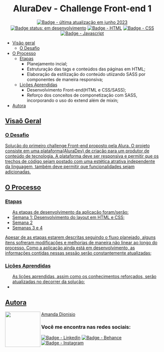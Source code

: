 <h1 align="center">AluraDev - Challenge Front-end 1</h1>

<p align="center">
  <a href=""><img src="https://img.shields.io/badge/%C3%BAltima%20atualiza%C3%A7%C3%A3o-jun%202023-blue" align="center" alt="Badge - última atualização em junho  2023" /></a>
  <a href=""><img src="https://img.shields.io/badge/status-em%20desenvolvimento-yellowgreen" align="center" alt="Badge status: em desenvolvimento" /></a>
  <a href=""><img src="https://img.shields.io/badge/HTML5-E34F26?style=for-the-badge&logo=html5&logoColor=white" align="center" alt="Badge - HTML" /></a>
  <a href=""><img src="https://img.shields.io/badge/CSS3-1572B6?style=for-the-badge&logo=css3&logoColor=white" align="center" alt="Badge - CSS" /></a>
  <a href=""><img src="https://img.shields.io/badge/JavaScript-323330?style=for-the-badge&logo=javascript&logoColor=F7DF1E" align="center" alt="Badge - Javascript" /></a>
</p>

<!--TODO:
-Adicionar deploy: <a href="" align="center">Link do projeto</a>-->

<ul>
  <li><a href="#visao-geral">Visão geral</a> 
    <ul>
      <li><a href="#o-desafio">O Desafio</a></li>
    </ul>
  </li>  
  <li><a href="#o-processo">O Processo</a>
    <ul>
      <li><a href="#etapas">Etapas</a>
        <ul>
          <li>Planejamento incial;</li>
          <li>Estruturação das tags e conteúdos das páginas em HTML;</li>
          <li>Elaboração da estilização do conteúdo utiizando SASS por componentes de maneira responsiva;</li>
        </ul>
      </li>
      <li><a href="#licoes-aprendidas">Lições Aprendidas</a>
        <ul>
          <li>Desenvolvimento Front-end(HTML e CSS/SASS);</li>
          <li>Reforço dos conceitos de componetização com SASS, incorporando o uso do extend além de mixin;</li>
        </ul>
      </li>
    </ul>
  </li>  
  <li><a href="#autora">Autora</li>
</ul>

<h2 id="visao-geral">Visaõ Geral</h2>

<h3 id="o-desafio">O Desafio</h3>
<p>Solução do primeiro challenge Front-end proposto pela Alura. O projeto consiste em uma plataforma(AluraDev) de criação para um produtor de conteúdo de tecnologia. A plataforma deve ser responsiva e permitir que os trechos de código sejam postado com uma estética atrativa independente da linguagem, também deve permitir que funcionalidades sejam adicionadas.</p> 

<h2 id="o-processo">O Processo</h2>

<h3 id="etapas">Etapas</h3>
<ul>As etapas de desenvolvimento da aplicação foram/serão:
  <li>Semana 1: Desenvolvimento do layout em HTML e CSS;</li>
  <li>Semana 2</li>
  <li>Semanas 3 e 4</li>
</ul>
<p>Apesar de as etapas estarem descritas seguindo o fluxo planejado, alguns itens sofreram modificações e melhorias de maneira não linear ao longo do processo. Como a aplicação ainda está em desenvolvimento, as informações contidas nessas sessão serão constantemente atualizadas;</p>

<h3 id="lessons-learned">Lições Aprendidas</h3>
<ul>As lições aprendidas, assim como os conhecimentos reforçados, serão atualizadas no decorrer da solução:
  <li></li>
</ul> 

<h2 id="autora" align="left">Autora</h2>
<img align="left" src="https://avatars.githubusercontent.com/u/104245596?s=400&u=22dddd54d435db2df3c8f6e91c881be3cdc31170&v=4" width=115>
<a href="https://github.com/amandafd">Amanda Dionisio</a>
<h3 align="left">Você me encontra nas redes sociais:</h3>
<p align="left">
  <a href="https://www.linkedin.com/in/amanda-felipe-dionisio"><img src="https://img.shields.io/badge/LinkedIn-0077B5?style=for-the-badge&logo=linkedin&logoColor=white" alt="Badge - Linkedin" /></a>
  <a href="https://www.behance.net/amanda_dionisio"><img src="https://img.shields.io/badge/-Behance-blue?style=for-the-badge&logo=behance&logoColor=white" alt="Badge - Behance" /></a>
  <a href="https://www.instagram.com/amandafdionisio/"><img src="https://img.shields.io/badge/Instagram-E4405F?style=for-the-badge&logo=instagram&logoColor=white"  alt="Badge - Instagram" /></a>
</p>

